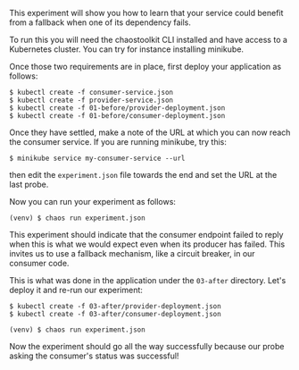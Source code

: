 This experiment will show you how to learn that your service could benefit
from a fallback when one of its dependency fails.

To run this you will need the chaostoolkit CLI installed and have access to
a Kubernetes cluster. You can try for instance installing minikube.

Once those two requirements are in place, first deploy your application as
follows:

```
$ kubectl create -f consumer-service.json
$ kubectl create -f provider-service.json
$ kubectl create -f 01-before/provider-deployment.json
$ kubectl create -f 01-before/consumer-deployment.json
``` 

Once they have settled, make a note of the URL at which you can now reach
the consumer service. If you are running minikube, try this:

```
$ minikube service my-consumer-service --url
```

then edit the `experiment.json` file towards the end and set the URL at the
last probe.

Now you can run your experiment as follows:

```
(venv) $ chaos run experiment.json
```

This experiment should indicate that the consumer endpoint failed to reply
when this is what we would expect even when its producer has failed. This
invites us to use a fallback mechanism, like a circuit breaker, in our
consumer code.

This is what was done in the application under the `03-after` directory. Let's
deploy it and re-run our experiment:

```
$ kubectl create -f 03-after/provider-deployment.json
$ kubectl create -f 03-after/consumer-deployment.json
```

```
(venv) $ chaos run experiment.json
```

Now the experiment should go all the way successfully because our probe
asking the consumer's status was successful!
